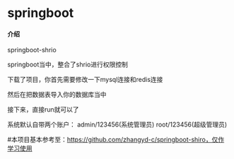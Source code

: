 # springboot

#### 介绍
springboot-shrio

springboot当中，整合了shrio进行权限控制

下载了项目，你首先需要修改一下mysql连接和redis连接

然后在把数据表导入你的数据库当中

接下来，直接run就可以了

系统默认自带两个账户： admin/123456(系统管理员)   root/123456(超级管理员)

#本项目基本参考至：https://github.com/zhangyd-c/springboot-shiro，仅作学习使用


